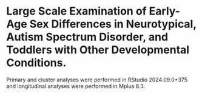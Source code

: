 # Large Scale Examination of Early-Age Sex Differences in Neurotypical, Autism Spectrum Disorder, and Toddlers with Other Developmental Conditions.

Primary and cluster analyses were performed in RStudio 2024.09.0+375 and longitudinal analyses were performed in Mplus 8.3.

